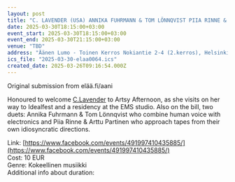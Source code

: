 ```yaml
---
layout: post
title: "C. LAVENDER (USA) ANNIKA FUHRMANN & TOM LÖNNQVIST PIIA RINNE & ARTTU PARTINEN"
date: 2025-03-30T18:15:00+03:00
event_start: 2025-03-30T18:15:00+03:00
event_end: 2025-03-30T21:15:00+03:00
venue: "TBD"
address: "Äänen Lumo - Toinen Kerros Nokiantie 2-4 (2.kerros), Helsinki Nokiantie 2-4 (2.kerros), Helsinki"
ics_file: "2025-03-30-elaa0064.ics"
created_date: 2025-03-26T09:16:54.000Z
---
```


Original submission from elää.fi/aani  
  
Honoured to welcome [C.Lavender](http://C.Lavender) to Artsy Afternoon, as she visits on her way to Idealfest and a residency at the EMS studio. Also on the bill, two duets: Annika Fuhrmann & Tom Lönnqvist who combine human voice with electronics and Piia Rinne & Arttu Partinen who approach tapes from their own idiosyncratic directions.  
  
Link: [https://www.facebook.com/events/491997410435885/](https://www.facebook.com/events/491997410435885/)  
Cost: 10 EUR  
Genre: Kokeellinen musiikki  
Additional info about duration: 
